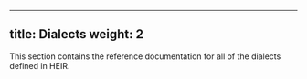 <!-- mdformat off(yaml frontmatter) -->
---
title: Dialects
weight: 2
---
<!-- mdformat on -->

This section contains the reference documentation for all of the dialects
defined in HEIR.
